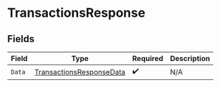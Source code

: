 # TransactionsResponse


## Fields

| Field                                                                           | Type                                                                            | Required                                                                        | Description                                                                     |
| ------------------------------------------------------------------------------- | ------------------------------------------------------------------------------- | ------------------------------------------------------------------------------- | ------------------------------------------------------------------------------- |
| `Data`                                                                          | [TransactionsResponseData](../../Models/Components/TransactionsResponseData.md) | :heavy_check_mark:                                                              | N/A                                                                             |